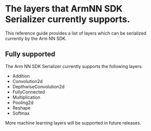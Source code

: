 # The layers that ArmNN SDK Serializer currently supports.

This reference guide provides a list of layers which can be serialized currently by the Arm NN SDK.

## Fully supported

The Arm NN SDK Serializer currently supports the following layers:

* Addition
* Convolution2d
* DepthwiseConvolution2d
* FullyConnected
* Multiplication
* Pooling2d
* Reshape
* Softmax

More machine learning layers will be supported in future releases.
